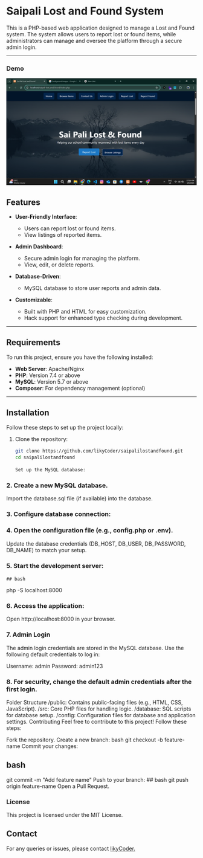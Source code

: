 # Saipali Lost and Found System

This is a PHP-based web application designed to manage a Lost and Found system. The system allows users to report lost or found items, while administrators can manage and oversee the platform through a secure admin login.

---
### Demo 

![Screenshot 2023-10-21 154835](https://github.com/likyCoder/saipalilostandfound/blob/main/assets/screenshot/shot1.png)



## Features

- **User-Friendly Interface**:
  - Users can report lost or found items.
  - View listings of reported items.

- **Admin Dashboard**:
  - Secure admin login for managing the platform.
  - View, edit, or delete reports.

- **Database-Driven**:
  - MySQL database to store user reports and admin data.

- **Customizable**:
  - Built with PHP and HTML for easy customization.
  - Hack support for enhanced type checking during development.

---

## Requirements

To run this project, ensure you have the following installed:

- **Web Server**: Apache/Nginx
- **PHP**: Version 7.4 or above
- **MySQL**: Version 5.7 or above
- **Composer**: For dependency management (optional)

---

## Installation

Follow these steps to set up the project locally:

1. Clone the repository:
   ```bash
   git clone https://github.com/likyCoder/saipalilostandfound.git
   cd saipalilostandfound

   Set up the MySQL database:

### 2. Create a new MySQL database.
Import the database.sql file (if available) into the database.
### 3. Configure database connection:

### 4. Open the configuration file (e.g., config.php or .env).
Update the database credentials (DB_HOST, DB_USER, DB_PASSWORD, DB_NAME) to match your setup.
### 5. Start the development server:

    ## bash
php -S localhost:8000

### 6. Access the application:
Open http://localhost:8000 in your browser.
### 7. Admin Login
The admin login credentials are stored in the MySQL database. Use the following default credentials to log in:

Username: admin
Password: admin123
### 8. For security, change the default admin credentials after the first login.

Folder Structure
/public: Contains public-facing files (e.g., HTML, CSS, JavaScript).
/src: Core PHP files for handling logic.
/database: SQL scripts for database setup.
/config: Configuration files for database and application settings.
Contributing
Feel free to contribute to this project! Follow these steps:

Fork the repository.
Create a new branch:
bash
git checkout -b feature-name
Commit your changes:
  ## bash
git commit -m "Add feature name"
Push to your branch:
      ## bash
git push origin feature-name
Open a Pull Request.

### License
This project is licensed under the MIT License.

## Contact
For any queries or issues, please contact [likyCoder.](https:likyjosh.likesyou.org)

